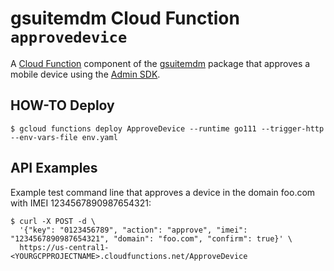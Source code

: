# gsuitemdm Cloud Function `approvedevice` #

A [Cloud Function](https://cloud.google.com/functions/) component of the [gsuitemdm](https://github.com/rickt/gsuitemdm) package that approves a mobile device using the [Admin SDK](https://developers.google.com/admin-sdk).

## HOW-TO Deploy ##
`$ gcloud functions deploy ApproveDevice --runtime go111 --trigger-http --env-vars-file env.yaml`

## API Examples ##
Example test command line that approves a device in the domain foo.com with IMEI 1234567890987654321:

```
$ curl -X POST -d \
  '{"key": "0123456789", "action": "approve", "imei": "1234567890987654321", "domain": "foo.com", "confirm": true}' \
  https://us-central1-<YOURGCPPROJECTNAME>.cloudfunctions.net/ApproveDevice
```

